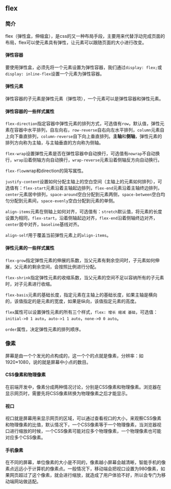 ## flex

### 简介

flex（弹性盒，伸缩盒），是css的又一种布局手段，主要用来代替浮动完成页面的布局，flex可以使元素具有弹性，让元素可以跟随页面的大小进行改变。

#### 弹性容器

要使用弹性盒，必须先将一个元素设置为弹性容器，我们通过`display: flex;`或`display: inline-flex`设置一个元素为弹性容器。

#### 弹性元素

弹性容器的子元素是弹性元素（弹性项），一个元素可以是弹性容器和弹性元素。

#### 弹性容器的一些样式属性

`flex-direction`指定容器中弹性元素的排列方式，可选值有`row`，默认值，弹性元素在容器中水平排列，自左向右，`row-reverse`自右向左水平排列，`column`元素自上向下垂直排列，`column-reverse`自下向上垂直排列。**主轴**和**侧轴**，弹性元素的排列方向称为主轴，与主轴垂直的方向称为侧轴。

`flex-wrap`设置弹性元素是否在弹性容器中自动换行，可选值有`nowrap`不自动换行，`wrap`沿着侧轴方向自动换行，`wrap-reverse`元素沿着侧轴反方向自动换行。

`flex-flow`wrap和direction的简写属性。

`justify-content`设置如何分配主轴上的空白空间（主轴上的元素如何排列），可选值有：`flex-start`元素沿着主轴起边排列，`flex-end`元素沿着主轴终边排列，`center`元素居中排列，`space-around`空白分配到元素两侧，`space-between`空白均匀分配到元素间，`space-evenly`空白分配到元素的单侧。

`align-items`元素在侧轴上如何对齐，可选值有：`stretch`默认值，将元素的长度设置为相同，`flex-start`，沿着侧轴起边对齐，`flex-end`沿着侧轴终边对齐，`center`居中对齐，`baseline`基线对齐。

`align-self`用于覆盖当前弹性元素上的`align-items`。

#### 弹性元素的一些样式属性

`flex-grow`指定弹性元素的伸展的系数，当父元素有剩余空间时，子元素如何伸展，父元素的剩余空间，会按照比例进行分配。

`flex-shrink`指定弹性元素的收缩系数，当父元素的空间不足以容纳所有的子元素时，对子元素进行收缩。

`flex-basis`元素的基础长度，指定元素在主轴上的基础长度，如果主轴是横向的，该值指定的是元素的宽度，如果是纵向，该值指定元素的高度。

`flex`属性可以设置弹性元素的所有三个样式，`flex: 增长 缩减 基础`，可选值：`initial->0 1 auto`，`auto->1 1 auto`，`none->0 0 auto`。

`order`属性，决定弹性元素的排列顺序。

### 像素

屏幕是由一个个发光的点构成的，这一个个的点就是像素，分辨率：如1920*1080，说的就是屏幕中小点的数目。

#### CSS像素和物理像素

在前端开发中，像素分成两种情况讨论，分别是CSS像素和物理像素。浏览器在显示网页时，需要先将CSS像素转换为物理像素之后才能显示。

#### 视口

视口就是屏幕用来显示网页的区域，可以通过查看视口的大小，来观察CSS像素和物理像素的比值，默认情况下，一个CSS像素等于一个物理像素，当浏览器视口进行缩放的时候，一个CSS像素可能对应多个物理像素，一个物理像素也可能对应多个CSS像素。

#### 手机像素

在不同的屏幕，单位像素的大小是不同的，像素越小屏幕会越清晰，智能手机的像素点远远小于计算机的像素点。一般情况下，移动端会把视口设置为980像素，如果网页超过了这个像素，就会进行缩放，就造成了用户体验不好，所以会专门为移动端网站做适配。